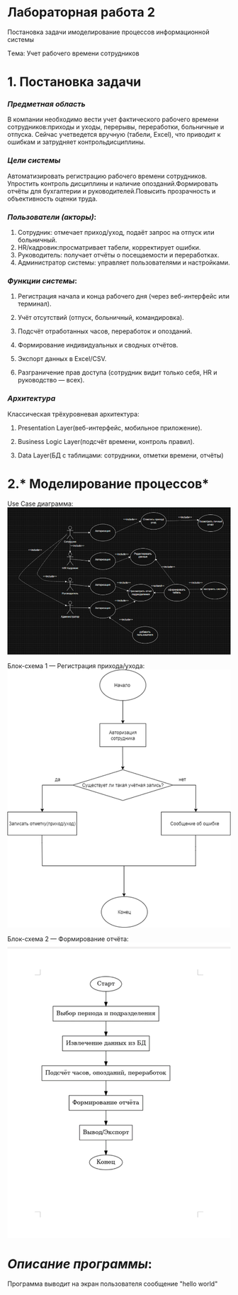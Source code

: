 # **Лабораторная работа 2**
Постановка задачи имоделирование процессов информационной системы

Tема: Учет рабочего времени сотрудников

# 1. **Постановка задачи**
### *Предметная область*
В компании необходимо вести учет фактического рабочего времени сотрудников:приходы и уходы, перерывы, переработки, больничные и отпуска. Сейчас учетведется вручную (табели, Excel), что приводит к ошибкам и затрудняет контрольдисциплины.

### *Цели системы*
Автоматизировать регистрацию рабочего времени сотрудников. Упростить контроль дисциплины и наличие опозданий.Формировать отчёты для бухгалтерии и руководителей.Повысить прозрачность и объективность оценки труда.

### *Пользователи (акторы)*:
1. Сотрудник: отмечает приход/уход, подаёт запрос на отпуск или больничный.
2. HR/кадровик:просматривает табели, корректирует ошибки.
3. Руководитель: получает отчёты о посещаемости и переработках.
4. Администратор системы: управляет пользователями и настройками.

### *Функции системы*: 
1. Регистрация начала и конца рабочего дня (через веб-интерфейс или терминал).

2. Учёт отсутствий (отпуск, больничный, командировка).

3. Подсчёт отработанных часов, переработок и опозданий.

4. Формирование индивидуальных и сводных отчётов.

5. Экспорт данных в Excel/CSV.

6. Разграничение прав доступа (сотрудник видит только себя, HR и руководство — всех).

### *Архитектура*
Классическая трёхуровневая архитектура: 
1. Presentation Layer(веб-интерфейс, мобильное приложение).

2. Business Logic Layer(подсчёт времени, контроль правил).

3. Data Layer(БД с таблицами: сотрудники, отметки времени, отчёты)

# 2.* Моделирование процессов*
Use Case диаграмма:
![img_6.png](img_6.png)

Блок-схема 1 — Регистрация прихода/ухода:
![img_7.png](img_7.png)

Блок-схема 2 — Формирование отчёта:	
![img_8.png](img_8.png)

# *Описание программы*:
Программа выводит на экран пользователя сообщение "hello world"